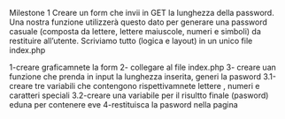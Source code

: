 Milestone 1 Creare un form che invii in GET la lunghezza della password. Una nostra funzione utilizzerà questo dato per generare una password casuale (composta da lettere, lettere maiuscole, numeri e simboli) da restituire all’utente. Scriviamo tutto (logica e layout) in un unico file index.php

1-creare graficamnete la form
2- collegare al file index.php
3- creare uan funzione che prenda in input la lunghezza inserita, generi la pasword
    3.1-creare tre variabili che contengono rispettivamnete lettere , numeri  e caratteri speciali 
    3.2-creare una variabile per il risultto finale (pasword) eduna per contenere eve
4-restituisca la pasword nella pagina 